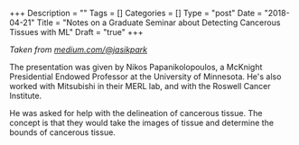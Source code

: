 +++
Description = ""
Tags = []
Categories = []
Type = "post"
Date = "2018-04-21"
Title = "Notes on a Graduate Seminar about Detecting Cancerous Tissues with ML"
Draft = "true"
+++

_Taken from [medium.com/@jasikpark](https://medium.com/@jasikpark)_

The presentation was given by Nikos Papanikolopoulos, a McKnight Presidential Endowed Professor at the University of Minnesota. He's also worked with Mitsubishi in their MERL lab, and with the Roswell Cancer Institute.

He was asked for help with the delineation of cancerous tissue. The concept is that they would take the images of tissue and determine the bounds of cancerous tissue.
